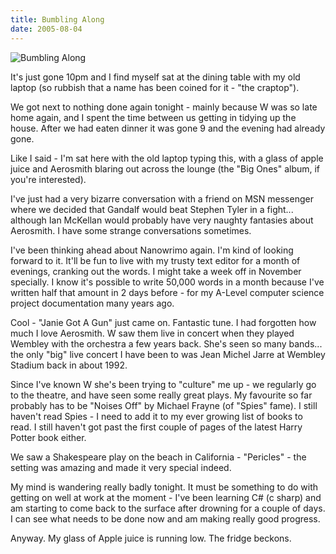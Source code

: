 ```yaml
---
title: Bumbling Along
date: 2005-08-04
---
```


![Bumbling Along](https://source.unsplash.com/ZYYS1kapOm8/1600x900)

It's just gone 10pm and I find myself sat at the dining table with my old laptop (so rubbish that a name has been coined for it - "the craptop").

We got next to nothing done again tonight - mainly because W was so late home again, and I spent the time between us getting in tidying up the house. After we had eaten dinner it was gone 9 and the evening had already gone.

Like I said - I'm sat here with the old laptop typing this, with a glass of apple juice and Aerosmith blaring out across the lounge (the "Big Ones" album, if you're interested).

I've just had a very bizarre conversation with a friend on MSN messenger where we decided that Gandalf would beat Stephen Tyler in a fight... although Ian McKellan would probably have very naughty fantasies about Aerosmith. I have some strange conversations sometimes.

I've been thinking ahead about Nanowrimo again. I'm kind of looking forward to it. It'll be fun to live with my trusty text editor for a month of evenings, cranking out the words. I might take a week off in November specially. I know it's possible to write 50,000 words in a month because I've written half that amount in 2 days before - for my A-Level computer science project documentation many years ago.

Cool - "Janie Got A Gun" just came on. Fantastic tune. I had forgotten how much I love Aerosmith. W saw them live in concert when they played Wembley with the orchestra a few years back. She's seen so many bands... the only "big" live concert I have been to was Jean Michel Jarre at Wembley Stadium back in about 1992.

Since I've known W she's been trying to "culture" me up - we regularly go to the theatre, and have seen some really great plays. My favourite so far probably has to be "Noises Off" by Michael Frayne (of "Spies" fame). I still haven't read Spies - I need to add it to my ever growing list of books to read. I still haven't got past the first couple of pages of the latest Harry Potter book either.

We saw a Shakespeare play on the beach in California - "Pericles" - the setting was amazing and made it very special indeed.

My mind is wandering really badly tonight. It must be something to do with getting on well at work at the moment - I've been learning C# (c sharp) and am starting to come back to the surface after drowning for a couple of days. I can see what needs to be done now and am making really good progress.

Anyway. My glass of Apple juice is running low. The fridge beckons.